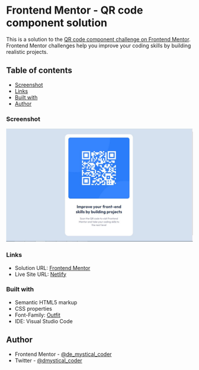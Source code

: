 # Frontend Mentor - QR code component solution

This is a solution to the [QR code component challenge on Frontend Mentor](https://www.frontendmentor.io/challenges/qr-code-component-iux_sIO_H). Frontend Mentor challenges help you improve your coding skills by building realistic projects. 

## Table of contents

  - [Screenshot](#screenshot)
  - [Links](#links)
  - [Built with](#built-with)
  - [Author](#author)

### Screenshot

![](./images/qr-code.JPG)


### Links

- Solution URL: [Frontend Mentor](https://www.frontendmentor.io/solutions/qrcodecomponent-using-html-and-css-Nojys9zvS)
- Live Site URL: [Netlify](https://zen-poincare-f3fe7c.netlify.app/)

### Built with

- Semantic HTML5 markup
- CSS properties
- Font-Family: [Outfit](https://fonts.google.com/specimen/Outfit)
- IDE: Visual Studio Code


## Author
- Frontend Mentor - [@de_mystical_coder](https://www.frontendmentor.io/profile/de_mystical_coder)
- Twitter - [@dmystical_coder](https://www.twitter.com/dmystical_coder)
